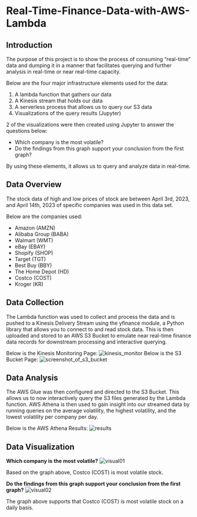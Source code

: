 # Real-Time-Finance-Data-with-AWS-Lambda
## Introduction
The purpose of this project is to show the process of consuming “real-time” data and dumping it in a manner that facilitates querying and further analysis in real-time or near real-time capacity. 


Below are the four major infrastructure elements used for the data:
1.	A lambda function that gathers our data 
2.	A Kinesis stream that holds our data 
3.	A serverless process that allows us to query our S3 data 
4.	Visualizations of the query results (Jupyter)

2 of the visualizations were then created using Jupyter to answer the questions below:
* Which company is the most volatile?
* Do the findings from this graph support your conclusion from the first graph?

By using these elements, it allows us to query and analyze data in real-time.
## Data Overview
The stock data of high and low prices of stock are between April 3rd, 2023, and April 14th, 2023 of specific companies was used in this data set.


Below are the companies used:
* Amazon (AMZN)
* Alibaba Group (BABA)
* Walmart (WMT)
* eBay (EBAY)
* Shopify (SHOP)
* Target (TGT)
* Best Buy (BBY)
* The Home Depot (HD)
* Costco (COST)
* Kroger (KR)

## Data Collection
The Lambda function was used to collect and process the data and is pushed to a Kinesis Delivery Stream using the yfinance module, a Python library that allows you to connect to and read stock data.
This is then uploaded and stored to an AWS S3 Bucket to emulate near real-time finance data records for downstream processing and interactive querying. 


Below is the Kinesis Monitoring Page:
![kinesis_monitor](https://github.com/stephchen0816/Real-Time-Finance-Data-with-AWS-Lambda/assets/144307777/57a69421-1137-4058-ac9a-2a5b54a75ba6)
Below is the S3 Bucket Page:
![screenshot_of_s3_bucket](https://github.com/stephchen0816/Real-Time-Finance-Data-with-AWS-Lambda/assets/144307777/639e69ad-d551-466c-856d-5a6015df3dfb)
## Data Analysis
The AWS Glue was then configured and directed to the S3 Bucket. This allows us to now interactively query the S3 files generated by the Lambda function. AWS Athena is then used to gain insight into our streamed data by running queries on the average volatility, the highest volatility, and the lowest volatility per company per day.

Below is the AWS Athena Results:
![results](https://github.com/stephchen0816/Real-Time-Finance-Data-with-AWS-Lambda/assets/144307777/fcc00d18-99d4-4b2c-830c-6989c6d408d2)
## Data Visualization
**Which company is the most volatile?**
![visual01](https://github.com/stephchen0816/Real-Time-Finance-Data-with-AWS-Lambda/assets/144307777/4103ea42-14f8-4aa7-920d-da77bb74f626)

Based on the graph above, Costco (COST) is most volatile stock. 

**Do the findings from this graph support your conclusion from the first graph?**
![visual02](https://github.com/stephchen0816/Real-Time-Finance-Data-with-AWS-Lambda/assets/144307777/7218877c-86f5-4086-a269-7a4c49b8a9e1)

The graph above supports that Costco (COST) is most volatile stock on a daily basis. 
